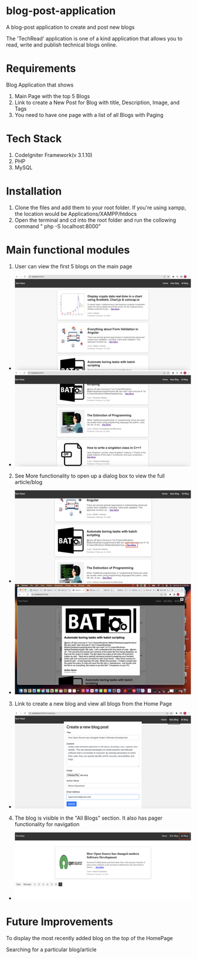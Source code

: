 # blog-post-application

A blog-post application to create and post new blogs

The 'TechRead' application is one of a kind application that allows you to read, write and publish technical blogs online.

# Requirements

Blog Application that shows

1. Main Page with the top 5 Blogs
2. Link to create a New Post for Blog with title, Description, Image, and Tags
3. You need to have one page with a list of all Blogs with Paging

# Tech Stack

1. CodeIgniter Framework(v 3.1.10)
2. PHP
3. MySQL

# Installation

1. Clone the files and add them to your root folder. If you're using xampp, the location would be Applications/XAMPP/htdocs
2. Open the terminal and cd into the root folder and run the collowing command " php -S localhost:8000"

# Main functional modules

1. User can view the first 5 blogs on the main page

- ![MainPage](mainpage.png) 
- ![MainPage2](mainpage2.png)

2. See More functionality to open up a dialog box to view the full article/blog

- ![seemore1](seemore1.png) 
- ![seemore2](seemore2.png)

3. Link to create a new blog and view all blogs from the Home Page

- ![CreateBlog](createblog.png)

4. The blog is visible in the "All Blogs" section. It also has pager functionality for navigation

- ![allblogs](allblogs.png)

# Future Improvements

To display the most recently added blog on the top of the HomePage
 
Searching for a particular blog/article





